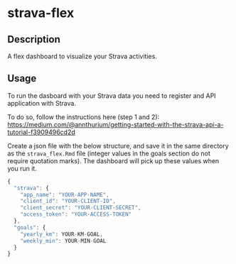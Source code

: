 # strava-flex

## Description
A flex dashboard to visualize your Strava activities.

## Usage
To run the dasboard with your Strava data you need to register and API application with Strava.  

To do so, follow the instructions here (step 1 and 2):  
<https://medium.com/@annthurium/getting-started-with-the-strava-api-a-tutorial-f3909496cd2d>

Create a json file with the below structure, and save it in the same directory as the `strava_flex.Rmd` file (integer values in the goals section do not require quotation marks). The dashboard will pick up these values when you run it.

```javascript
{
  "strava": {
    "app_name": "YOUR-APP-NAME",
    "client_id": "YOUR-CLIENT-ID",
    "client_secret": "YOUR-CLIENT-SECRET",
    "access_token": "YOUR-ACCESS-TOKEN"
  },
  "goals": {
    "yearly_km": YOUR-KM-GOAL,
    "weekly_min": YOUR-MIN-GOAL
  }
}
```
